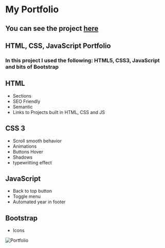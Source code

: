 # My Portfolio 
## You can see the project [here](https://luc-constantin.github.io/myPortfolio/ "Luc Constantin's Portfolio")
## HTML, CSS, JavaScript Portfolio 
### In this project I used the following: HTML5, CSS3, JavaScript and bits of Bootstrap
## HTML
 * Sections
 * SEO Friendly
 * Semantic
 * Links to Projects built in HTML, CSS and JS
 
## CSS 3
 * Scroll smooth behavior
 * Animations
 * Buttons Hover
 * Shadows
 * typewritting effect

## JavaScript
 * Back to top button
 * Toggle menu
 * Automated year in footer
 
## Bootstrap
 * Icons

![Portfolio](https://user-images.githubusercontent.com/56940002/201709755-2e73b7cb-9d07-442d-9379-7e5f97f15e68.png)


